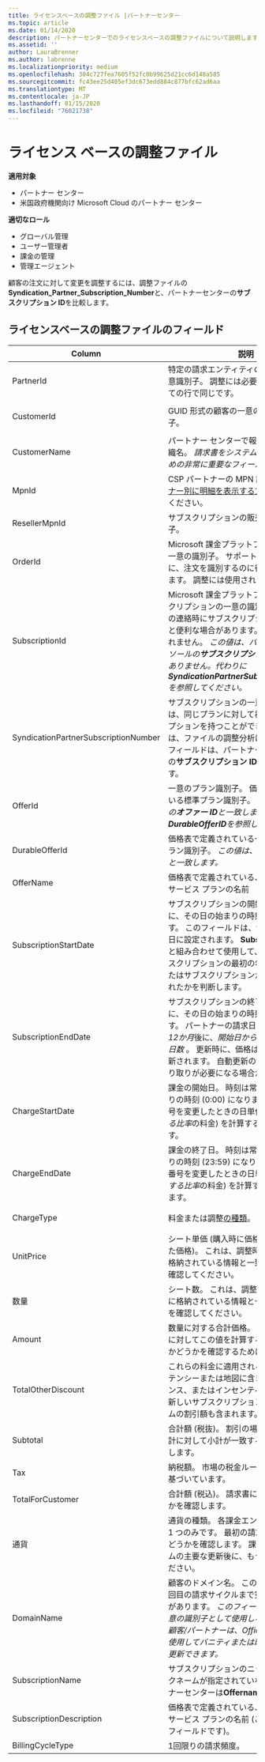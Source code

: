 ```yaml
---
title: ライセンスベースの調整ファイル |パートナーセンター
ms.topic: article
ms.date: 01/14/2020
description: パートナーセンターでのライセンスベースの調整ファイルについて説明します。
ms.assetid: ''
author: LauraBrenner
ms.author: labrenne
ms.localizationpriority: medium
ms.openlocfilehash: 304c727fea7605f52fc0b99625d21cc6d148a585
ms.sourcegitcommit: fc43ee25d405ef3dc673edd884c877bfc62ad6aa
ms.translationtype: MT
ms.contentlocale: ja-JP
ms.lasthandoff: 01/15/2020
ms.locfileid: "76021738"
---
```

# <a name="license-based-reconciliation-files"></a>ライセンス ベースの調整ファイル

**適用対象**

- パートナー センター
- 米国政府機関向け Microsoft Cloud のパートナー センター

**適切なロール**
-   グローバル管理
-   ユーザー管理者
-   課金の管理
-   管理エージェント

顧客の注文に対して変更を調整するには、調整ファイルの**Syndication_Partner_Subscription_Number**と、パートナーセンターの**サブスクリプション ID**を比較します。

## <a name="fields-in-license-based-reconciliation-files"></a>ライセンスベースの調整ファイルのフィールド

| Column | 説明 | サンプル値 |
| ------ | ----------- | ------------ |
| PartnerId | 特定の請求エンティティの GUID 形式の一意識別子。 調整には必要ありません。 すべての行で同じです。 | *8ddd03642-テスト-46b58d356b4e* |
| CustomerId | GUID 形式の顧客の一意の Microsoft 識別子。 | *12ABCD34-001A-BCD2-987C-3210ABCD5678* |
| CustomerName | パートナー センターで報告される顧客の組織名。 *請求書をシステム情報と調整するための非常に重要なフィールドです。* | *テスト顧客 A* |
| MpnId | CSP パートナーの MPN 識別子。 「[パートナー別に明細を表示する方法」を](use-the-reconciliation-files.md#itemize-reconciliation-files-by-partner)参照してください。 | *4390934* |
| ResellerMpnId | サブスクリプションの販売店の MPN 識別子。  |
| OrderId | Microsoft 課金プラットフォームでの注文の一意の識別子。 サポートに連絡するときに、注文を識別するのに役立つ場合があります。 調整には使用されません。 | *566890604832738111* |
| SubscriptionId | Microsoft 課金プラットフォームでのサブスクリプションの一意の識別子。 サポートへの連絡時にサブスクリプションを特定すると便利な場合があります。 調整には使用されません。 *この値は、パートナー管理コンソールの**サブスクリプション ID**と同じではありません。代わりに**SyndicationPartnerSubscriptionNumber**を参照してください。* | *usCBMgAAAAAAAAIA* |
| SyndicationPartnerSubscriptionNumber | サブスクリプションの一意の識別子。 顧客は、同じプランに対して複数のサブスクリプションを持つことができます。 この列は、ファイルの調整分析に重要です。 このフィールドは、パートナー管理コンソールの**サブスクリプション ID**にマップされます。 | *fb977ab5-テスト-24c8d9591708* |
| OfferId | 一意のプラン識別子。 価格表に定義されている標準プラン識別子。 *この値は、価格表の**オファー ID**と一致しません。代わりに**DurableOfferID**を参照してください。* | *FE616D64-E9A8-40EF-843F-152E9BBEF3D1* |
| DurableOfferId | 価格表で定義されている一意の永続的なプラン識別子。 *この値は、価格表の**プラン ID**と一致します。* | *1017D7F3-6D7F-4BFA-BDD8-79BC8F104E0C* |
| OfferName | 価格表で定義されている、顧客が購入したサービス プランの名前 | *Microsoft Office 365 (プラン E3)* |
| SubscriptionStartDate | サブスクリプションの開始日。 時刻は常に、その日の始まりの時刻 (0:00) になります。 このフィールドは、注文が送信された日に設定されます。 **Subscriptionenddate**と組み合わせて使用して、顧客がまだサブスクリプションの最初の年内にあるか、またはサブスクリプションが次の年に更新されたかを判断します。 | *2/1/2019 0:00* |
| SubscriptionEndDate | サブスクリプションの終了日。 時刻は常に、その日の始まりの時刻 (0:00) になります。 パートナーの請求日または*更新日から12か月*後に、*開始日から12か月を加算した日数*  。 更新時に、価格は最新の価格表に更新されます。 自動更新の前に、顧客とのやり取りが必要になる場合があります。 | *2/1/2019 0:00* |
| ChargeStartDate | 課金の開始日。 時刻は常に、その日の始まりの時刻 (0:00) になります。 顧客が座席番号を変更したときの日単位の料金 (*pro 対する比率*の料金) を計算するために使用されます。 | *2/1/2019 0:00* |
| ChargeEndDate | 課金の終了日。 時刻は常に、その日の終わりの時刻 (23:59) になります。 顧客が座席番号を変更したときの日単位の料金 (*pro 対する比率*の料金) を計算するために使用されます。 | *2/28/2019 23:59* |
| ChargeType | 料金または調整[の種類](recon-file-charge-types.md)。 | [料金の種類](recon-file-charge-types.md)を参照してください。 |
| UnitPrice | シート単価 (購入時に価格表に公開されていた価格)。 これは、調整時に請求システムに格納されている情報と一致していることを確認してください。 | *6.82* |
| 数量 | シート数。 これは、調整時に請求システムに格納されている情報と一致していることを確認してください。 | *2* |
| Amount | 数量に対する合計価格。 金額の計算が顧客に対してこの値を計算する方法と一致するかどうかを確認するために使用されます。 | *13.32* |
| TotalOtherDiscount | これらの料金に適用される割引額。 コンピテンシーまたは地図に含まれる製品ライセンス、またはインセンティブの対象となる新しいサブスクリプションには、このコラムの割引額も含まれます。 | *2.32* |
| Subtotal | 合計額 (税抜)。 割引の場合、予想される合計に対して小計が一致するかどうかを確認します。 | *11* |
| Tax | 納税額。 市場の税金ルールと特定の状況に基づいています。 | *0* |
| TotalForCustomer | 合計額 (税込)。 請求書に課税されるかどうかを確認します。 | *11* |
| 通貨 | 通貨の種類。 各課金エンティティの通貨は 1 つのみです。 最初の請求書と一致するかどうかを確認します。 課金プラットフォームの主要な更新後に、もう一度確認してください。 | *EUR* |
| DomainName | 顧客のドメイン名。 このフィールドは、2 回目の請求サイクルまで空白になる可能性があります。 *このフィールドは、顧客の一意の識別子として使用しないでください。顧客/パートナーは、Office 365 ポータルを使用してバニティまたは既定のドメインを更新できます。* | *example.onmicrosoft.com* |
| SubscriptionName | サブスクリプションのニックネーム。 ニックネームが指定されていない場合、パートナーセンターは**Offername**を使用します。 | *プロジェクトをオンラインにする* |
| SubscriptionDescription | 価格表で定義されている、顧客が購入したサービス プランの名前 (これは**オフ**と同じフィールドです)。 | *PROJECT ONLINE PREMIUM (プロジェクトクライアントなし)* |
| BillingCycleType | 1回限りの請求頻度。| *毎月* |
